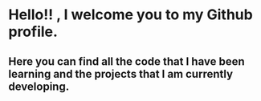 # Hello!! , I welcome you to my Github profile.

## Here you can find all the code that I have been learning and the projects that I am currently developing.
